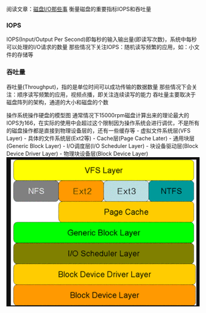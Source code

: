 阅读文章：[磁盘I/O那些事](https://tech.meituan.com/2017/05/19/about-desk-io.html)
衡量磁盘的重要指标IOPS和吞吐量
### IOPS
IOPS(Input/Output Per Second)即每秒的输入输出量(即读写次数)，系统中每秒可以处理的I/O请求的数量
那些情况下关注IOPS：随机读写频繁的应用，如：小文件的存储等
### 吞吐量
吞吐量(Throughput)，指的是单位时间可以成功传输的数据数量
那些情况下会关注：顺序读写频繁的应用，视频点播，即关注连续读写的能力
吞吐量主要取决于磁盘阵列的架构，通道的大小和磁盘的个数

操作系统操作硬盘的模型图
通常情况下15000rpm磁盘计算出来的理论最大的IOPS为166，在实际的使用中会超过这个限制因为操作系统会进行调优，不是所有的磁盘操作都是直接到物理设备层的，还有一些缓存等
	- 虚拟文件系统层(VFS Layer)
	- 具体的文件系统层(Ext2等)
	- Cache层(Page Cache Later)
	- 通用块层(Generic Block Layer)
	- I/O调度层(I/O Scheduler Layer)
	- 块设备驱动层(Block Device Driver Layer)
	- 物理块设备层(Block Device Layer)
![title](../../.local/static/2019/11/3/Snipaste_2019-12-25_20-14-10.1577276132564.png)
